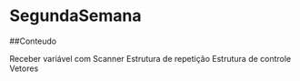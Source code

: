 # SegundaSemana
##Conteudo

Receber variável com Scanner
Estrutura de repetição
Estrutura de controle
Vetores

